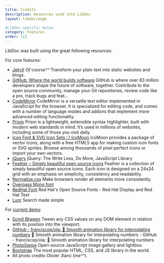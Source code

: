 ```yaml
---
title: Credits
description: Resources used into LibDoc
layout: libdoc/page

#LibDoc specific below
category: Features
order: 112
---
```


LibDoc was built using the great following resources:

For core features:

* [Jekyll](https://jekyllrb.com/) *Of course^^* Transform your plain text into static websites and blogs.
* [GitHub: Where the world builds software](https://github.com) GitHub is where over 83 million developers shape the future of software, together. Contribute to the open source community, manage your Git repositories, review code like a pro, track bugs and feat...
* [CodeMirror](https://codemirror.net/) CodeMirror is a versatile text editor implemented in JavaScript for the browser. It is specialized for editing code, and comes with a number of language modes and addons that implement more advanced editing functionality.
* [Prism](https://prismjs.com/) Prism is a lightweight, extensible syntax highlighter, built with modern web standards in mind. It’s used in millions of websites, including some of those you visit daily. 
* [Icon Font & SVG Icon Sets ❍ IcoMoon](https://icomoon.io/) IcoMoon provides a package of vector icons, along with a free HTML5 app for making custom icon fonts or SVG sprites. Browse among thousands of pixel perfect icons or import your own vectors.
* [jQuery](https://jquery.com/) jQuery: The Write Less, Do More, JavaScript Library
* [Feather – Simply beautiful open source icons](https://feathericons.com/) Feather is a collection of simply beautiful open source icons. Each icon is designed on a 24x24 grid with an emphasis on simplicity, consistency and readability.
* [Normalize.css](https://necolas.github.io/normalize.css/) Make browsers render all elements more consistently.
* [Overpass Mono font](https://fonts.google.com/specimen/Overpass+Mono) 
* [RedHat Font](https://github.com/RedHatOfficial/RedHatFont) Red Hat's Open Source Fonts - Red Hat Display and Red Hat Text
* [Lunr](https://lunrjs.com/) Search made simple


For [current demo](https://olivier3lanc.github.io/Jekyll-LibDoc/):

* [Scroll Btween](https://olivier3lanc.github.io/Scroll-Btween/) Tween any CSS values on any DOM element in relation with its position into the viewport.
* [GitHub - franciscop/ola: 🌊 Smooth animation library for interpolating numbers](https://github.com/franciscop/ola) 🌊 Smooth animation library for interpolating numbers - GitHub - franciscop/ola: 🌊 Smooth animation library for interpolating numbers
* [PhotoSwipe](https://photoswipe.com/) Open-source JavaScript image gallery and lightbox.
* [Bootstrap](https://getbootstrap.com/) The most popular HTML, CSS, and JS library in the world.
* All photo credits Olivier 3lanc (me^^).
